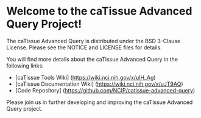 Welcome to the caTissue Advanced Query Project!
=====================================

The caTissue Advanced Query is distributed under the BSD 3-Clause License.
Please see the NOTICE and LICENSE files for details.

You will find more details about the caTissue Advanced Query in the following links:
 * [caTissue Tools Wiki] (https://wiki.nci.nih.gov/x/uIH_Ag)
 * [caTissue Documentation Wiki] (https://wiki.nci.nih.gov/x/uJT9AQ)
 * [Code Repository] (https://github.com/NCIP/catissue-advanced-query)

Please join us in further developing and improving the caTissue Advanced Query project.
